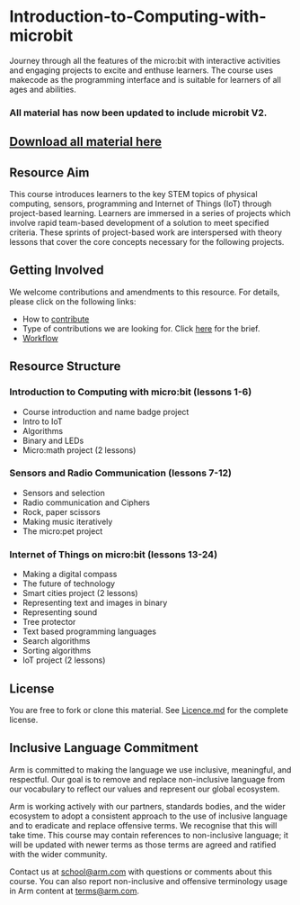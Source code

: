 # Introduction-to-Computing-with-microbit
Journey through all the features of the micro:bit with interactive activities and engaging projects to excite and enthuse learners. The course uses makecode as the programming interface and is suitable for learners of all ages and abilities. 

### All material has now been updated to include microbit V2.

## [Download all material here](https://github.com/arm-university/Introduction-to-Computing-with-microbit/archive/refs/heads/main.zip)

## Resource Aim
This course introduces learners to the key STEM topics of physical computing, sensors, programming and Internet of Things (IoT) through project-based learning. Learners are immersed in a series of projects which involve rapid team-based development of a solution to meet specified criteria. These sprints of project-based work are interspersed with theory lessons that cover the core concepts necessary for the following projects.

## Getting Involved
We welcome contributions and amendments to this resource. For details, please click on the following links: 

- How to [contribute](https://github.com/arm-university/ASP_Introduction-to-Computing-with-microbit/blob/main/Getting%20Involved/How%20to%20contribute.md) 
- Type of contributions we are looking for. Click [here](https://github.com/arm-university/ASP_Introduction-to-Computing-with-microbit/blob/main/Getting%20Involved/Intro%20to%20Computing%20Brief.md) for the brief.
- [Workflow](https://github.com/arm-university/ASP_Introduction-to-Computing-with-microbit/blob/main/Getting%20Involved/Workflow.md) 

## Resource Structure
### Introduction to Computing with micro:bit (lessons 1-6)

- Course introduction and name badge project
- Intro to IoT
- Algorithms
- Binary and LEDs
- Micro:math project (2 lessons)
 
### Sensors and Radio Communication (lessons 7-12)

- Sensors and selection
- Radio communication and Ciphers
- Rock, paper scissors
- Making music iteratively
- The micro:pet project
 
### Internet of Things on micro:bit (lessons 13-24)

- Making a digital compass
- The future of technology
- Smart cities project (2 lessons)
- Representing text and images in binary
- Representing sound
- Tree protector
- Text based programming languages
- Search algorithms
- Sorting algorithms
- IoT project (2 lessons)

## License
You are free to fork or clone this material. See [Licence.md](https://github.com/arm-university/Introduction-to-Computing-with-microbit/blob/main/Licence.md) for the complete license.

## Inclusive Language Commitment
Arm is committed to making the language we use inclusive, meaningful, and respectful. Our goal is to remove and replace non-inclusive language from our vocabulary to reflect our values and represent our global ecosystem.

Arm is working actively with our partners, standards bodies, and the wider ecosystem to adopt a consistent approach to the use of inclusive language and to eradicate and replace offensive terms. We recognise that this will take time. This course may contain references to non-inclusive language; it will be updated with newer terms as those terms are agreed and ratified with the wider community.

Contact us at school@arm.com with questions or comments about this course. You can also report non-inclusive and offensive terminology usage in Arm content at terms@arm.com.
